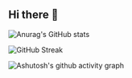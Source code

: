 ## Hi there 👋

![Anurag's GitHub stats](https://github-readme-stats.vercel.app/api?username=sumingyd&theme=ambient_gradient&locale=cn&card_width=240) 

![GitHub Streak](https://streak-stats.demolab.com?user=sumingyd&theme=ambient-gradient&hide_border=%E5%81%87&locale=zh_Hans&short_numbers=%E5%81%87&card_width=420)

![Ashutosh's github activity graph](https://github-readme-activity-graph.vercel.app/graph?username=sumingyd&theme=dracula)




<!--
**sumingyd/sumingyd** is a ✨ _special_ ✨ repository because its `README.md` (this file) appears on your GitHub profile.

Here are some ideas to get you started:

- 🔭 I’m currently working on ...
- 🌱 I’m currently learning ...
- 👯 I’m looking to collaborate on ...
- 🤔 I’m looking for help with ...
- 💬 Ask me about ...
- 📫 How to reach me: ...
- 😄 Pronouns: ...
- ⚡ Fun fact: ...
-->
